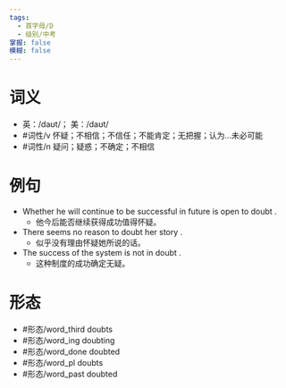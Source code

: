 ```yaml
---
tags:
  - 首字母/D
  - 级别/中考
掌握: false
模糊: false
---
```

# 词义
- 英：/daʊt/； 美：/daʊt/
- #词性/v  怀疑；不相信；不信任；不能肯定；无把握；认为…未必可能
- #词性/n  疑问；疑惑；不确定；不相信
# 例句
- Whether he will continue to be successful in future is open to doubt .
	- 他今后能否继续获得成功值得怀疑。
- There seems no reason to doubt her story .
	- 似乎没有理由怀疑她所说的话。
- The success of the system is not in doubt .
	- 这种制度的成功确定无疑。
# 形态
- #形态/word_third doubts
- #形态/word_ing doubting
- #形态/word_done doubted
- #形态/word_pl doubts
- #形态/word_past doubted
